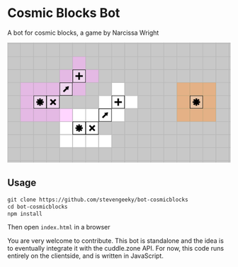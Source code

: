 # Cosmic Blocks Bot

A bot for cosmic blocks, a game by Narcissa Wright

![preview](preview.png)

## Usage

```
git clone https://github.com/stevengeeky/bot-cosmicblocks
cd bot-cosmicblocks
npm install
```

Then open `index.html` in a browser

You are very welcome to contribute. This bot is standalone and the idea is to eventually integrate it with the cuddle.zone API. For now, this code runs entirely on the clientside, and is written in JavaScript.